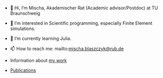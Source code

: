 - 👋 Hi, I’m Mischa, Akademischer Rat (Academic advisor/Postdoc) at TU Braunschweig

- 👀 I’m interested in Scientific programming, especially Finite Element simulations.
- 🌱 I’m currently learning Julia.

- 📫 How to reach me: mailto:mischa.blaszczyk@rub.de
- Information about [my work](http://mechmat.rub.de/mitarbeiter/blaszczyk.html.de)
- [Publications](https://orcid.org/0000-0002-1126-3303)
